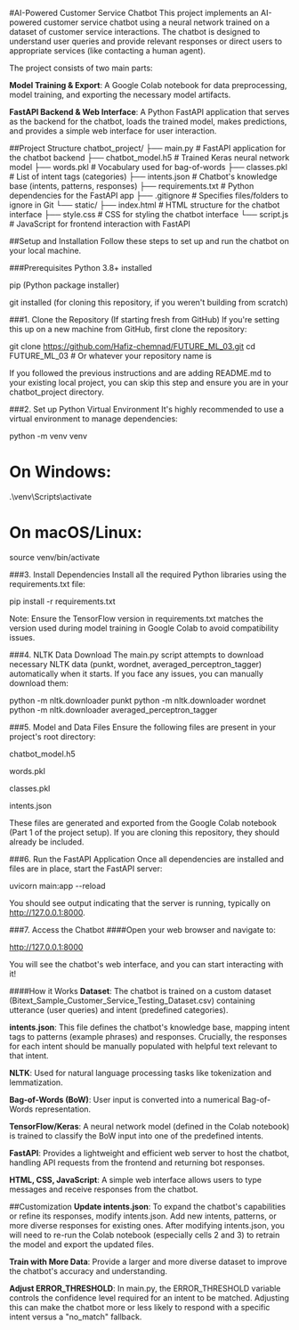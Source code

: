 #AI-Powered Customer Service Chatbot
This project implements an AI-powered customer service chatbot using a neural network trained on a dataset of customer service interactions. The chatbot is designed to understand user queries and provide relevant responses or direct users to appropriate services (like contacting a human agent).

The project consists of two main parts:

**Model Training & Export**: A Google Colab notebook for data preprocessing, model training, and exporting the necessary model artifacts.

**FastAPI Backend & Web Interface**: A Python FastAPI application that serves as the backend for the chatbot, loads the trained model, makes predictions, and provides a simple web interface for user interaction.

##Project Structure
chatbot_project/
├── main.py                     # FastAPI application for the chatbot backend
├── chatbot_model.h5            # Trained Keras neural network model
├── words.pkl                   # Vocabulary used for bag-of-words
├── classes.pkl                 # List of intent tags (categories)
├── intents.json                # Chatbot's knowledge base (intents, patterns, responses)
├── requirements.txt            # Python dependencies for the FastAPI app
├── .gitignore                  # Specifies files/folders to ignore in Git
└── static/
    ├── index.html              # HTML structure for the chatbot interface
    ├── style.css               # CSS for styling the chatbot interface
    └── script.js               # JavaScript for frontend interaction with FastAPI

##Setup and Installation
Follow these steps to set up and run the chatbot on your local machine.

###Prerequisites
Python 3.8+ installed

pip (Python package installer)

git installed (for cloning this repository, if you weren't building from scratch)

###1. Clone the Repository (If starting fresh from GitHub)
If you're setting this up on a new machine from GitHub, first clone the repository:

git clone https://github.com/Hafiz-chemnad/FUTURE_ML_03.git
cd FUTURE_ML_03 # Or whatever your repository name is

If you followed the previous instructions and are adding README.md to your existing local project, you can skip this step and ensure you are in your chatbot_project directory.

###2. Set up Python Virtual Environment
It's highly recommended to use a virtual environment to manage dependencies:

python -m venv venv
# On Windows:
.\venv\Scripts\activate
# On macOS/Linux:
source venv/bin/activate

###3. Install Dependencies
Install all the required Python libraries using the requirements.txt file:

pip install -r requirements.txt

Note: Ensure the TensorFlow version in requirements.txt matches the version used during model training in Google Colab to avoid compatibility issues.

###4. NLTK Data Download
The main.py script attempts to download necessary NLTK data (punkt, wordnet, averaged_perceptron_tagger) automatically when it starts. If you face any issues, you can manually download them:

python -m nltk.downloader punkt
python -m nltk.downloader wordnet
python -m nltk.downloader averaged_perceptron_tagger

###5. Model and Data Files
Ensure the following files are present in your project's root directory:

chatbot_model.h5

words.pkl

classes.pkl

intents.json

These files are generated and exported from the Google Colab notebook (Part 1 of the project setup). If you are cloning this repository, they should already be included.

###6. Run the FastAPI Application
Once all dependencies are installed and files are in place, start the FastAPI server:

uvicorn main:app --reload

You should see output indicating that the server is running, typically on http://127.0.0.1:8000.

###7. Access the Chatbot
####Open your web browser and navigate to:

http://127.0.0.1:8000

You will see the chatbot's web interface, and you can start interacting with it!

####How it Works
**Dataset**: The chatbot is trained on a custom dataset (Bitext_Sample_Customer_Service_Testing_Dataset.csv) containing utterance (user queries) and intent (predefined categories).

**intents.json**: This file defines the chatbot's knowledge base, mapping intent tags to patterns (example phrases) and responses. Crucially, the responses for each intent should be manually populated with helpful text relevant to that intent.

**NLTK**: Used for natural language processing tasks like tokenization and lemmatization.

**Bag-of-Words (BoW)**: User input is converted into a numerical Bag-of-Words representation.

**TensorFlow/Keras**: A neural network model (defined in the Colab notebook) is trained to classify the BoW input into one of the predefined intents.

**FastAPI**: Provides a lightweight and efficient web server to host the chatbot, handling API requests from the frontend and returning bot responses.

**HTML, CSS, JavaScript**: A simple web interface allows users to type messages and receive responses from the chatbot.

##Customization
**Update intents.json**: To expand the chatbot's capabilities or refine its responses, modify intents.json. Add new intents, patterns, or more diverse responses for existing ones. After modifying intents.json, you will need to re-run the Colab notebook (especially cells 2 and 3) to retrain the model and export the updated files.

**Train with More Data**: Provide a larger and more diverse dataset to improve the chatbot's accuracy and understanding.

**Adjust ERROR_THRESHOLD**: In main.py, the ERROR_THRESHOLD variable controls the confidence level required for an intent to be matched. Adjusting this can make the chatbot more or less likely to respond with a specific intent versus a "no_match" fallback.
